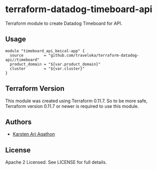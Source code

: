 terraform-datadog-timeboard-api
=================

Terraform module to create Datadog Timeboard for API.



Usage
-----

```hcl
module "timeboard_api_beical-app" {
  source         = "github.com/traveloka/terraform-datadog-api//timeboard"
  product_domain = "${var.product_domain}"
  cluster        = "${var.cluster}"
}
```

Terraform Version
-----------------

This module was created using Terraform 0.11.7. 
So to be more safe, Terraform version 0.11.7 or newer is required to use this module.

Authors
-------

* [Karsten Ari Agathon](https://github.com/karstenaa)

License
-------

Apache 2 Licensed. See LICENSE for full details.
